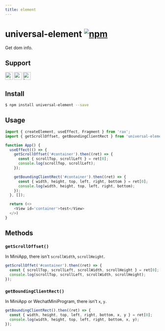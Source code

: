 ```yaml
---
title: element
---
```


# universal-element [![npm](https://img.shields.io/npm/v/universal-element.svg)](https://www.npmjs.com/package/universal-element)

Get dom info.

## Support
<img alt="miniApp" src="https://gw.alicdn.com/tfs/TB1bBpmbRCw3KVjSZFuXXcAOpXa-200-200.svg" width="25px" height="25px" /> <img alt="wechatMiniprogram" src="https://img.alicdn.com/tfs/TB1slcYdxv1gK0jSZFFXXb0sXXa-200-200.svg" width="25px" height="25px"> <img alt="browser" src="https://gw.alicdn.com/tfs/TB1uYFobGSs3KVjSZPiXXcsiVXa-200-200.svg" width="25px" height="25px" />

## Install

```bash
$ npm install universal-element --save
```

## Usage

```js
import { createElement, useEffect, Fragment } from 'rax';
import { getScrollOffset, getBoundingClientRect } from 'universal-element';

function App() {
  useEffect(() => {
    getScrollOffset('#container').then((ret) => {
      const { scrollTop, scrollLeft } = ret[0];
      console.log(scrollTop, scrollLeft);
    });

    getBoundingClientRect('#container').then((ret) => {
      const { width, height, top, left, right, bottom } = ret[0];
      console.log(width, height, top, left, right, bottom);
    });
  }, []);

  return (<>
    <View id='container'>test</View>
  </>)
}
```

## Methods

### `getScrollOffset()`

In MiniApp, there isn't `scrollWidth`, `scrollHeight`.

```js
getScrollOffet('#container').then((ret) => {
  const { scrollTop, scrollLeft, scrollWidth, scrollHeight } = ret[0];
  console.log(scrollTop, scrollLeft, scrollWidth, scrollHeight);
});
```

### `getBoundingClientRect()`

In MiniApp or WechatMiniProgram, there isn't `x`, `y`.

```js
getBoundingClientRect().then((ret) => {
  const { width, height, top, left, right, bottom, x, y } = ret[0];
  console.log(width, height, top, left, right, bottom, x, y);
});
```

